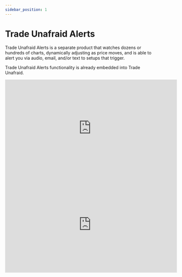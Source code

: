 ```yaml
---
sidebar_position: 1
---
```

# Trade Unafraid Alerts

[//]: # (I'd like to figure out how to make the Alerts link in the sidebar a single document rather than an expanding folder.)
[//]: # (The whole Alerts entry in the sidebar won't appear unless tbd.md exists.  Not sure why.)

Trade Unafraid Alerts is a separate product that watches dozens or hundreds of charts, dynamically adjusting as price moves, and is able to alert you via audio, email, and/or text to setups that trigger.

Trade Unafraid Alerts functionality is already embedded into Trade Unafraid.

<iframe width="560" height="315" src="https://www.youtube.com/embed/vfVe-5d4zCA" title="YouTube video player" frameborder="0" allow="accelerometer; autoplay; clipboard-write; encrypted-media; gyroscope; picture-in-picture" allowfullscreen></iframe>

<iframe width="560" height="315" src="https://www.loom.com/embed/17c6c036418c40899d4f54ea6e06d388" frameborder="0" webkitallowfullscreen mozallowfullscreen allowfullscreen></iframe>